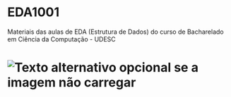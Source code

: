 # EDA1001
Materiais das aulas de EDA (Estrutura de Dados) do curso de Bacharelado em Ciência da Computação - UDESC

# ![Texto alternativo opcional se a imagem não carregar](https://holypython.com/wp-content/uploads/2019/12/insertionsort2.gif)
